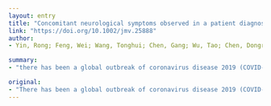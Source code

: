 ```yaml
---
layout: entry
title: "Concomitant neurological symptoms observed in a patient diagnosed with coronavirus disease 2019"
link: "https://doi.org/10.1002/jmv.25888"
author:
- Yin, Rong; Feng, Wei; Wang, Tonghui; Chen, Gang; Wu, Tao; Chen, Dongrui; Lv, Tangfeng; Xiang, Dawei

summary:
- "there has been a global outbreak of coronavirus disease 2019 (COVID-19) since December 2019. The patient developed fever and respiratory tract symptoms at disease onset, followed by muscle soreness, and subsequently altered consciousness and psychiatric symptoms. A rare case indicates that SARS-CoV-2 can invade the central nervous system, thus causing neurological symptoms and signs. This article is protected by copyright. All rights reserved."

original:
- "There has been a global outbreak of coronavirus disease 2019 (COVID-19) since December 2019. In clinical practice, not only fever and respiratory tract symptoms but also multiple organ symptoms are observed in patients diagnosed with COVID-19. Herein, we report a rare case of a patient diagnosed with COVID-19 who manifested with concomitant neurological symptoms. The patient developed fever and respiratory symptoms at disease onset, followed by muscle soreness, and subsequently altered consciousness and psychiatric symptoms, with positive signs based on neurological examination. The patient tested positive for the severe acute respiratory syndrome corona virus 2 (SARS-CoV-2) nucleic acid (throat swab). Further, chest computed tomography (CT) revealed typical COVID-19 findings, and head CT did not reveal significant abnormalities. The patient recovered after treatment and was discharged. This rare case indicates that SARS-CoV-2 can invade the central nervous system, thus causing neurological symptoms and signs. This article is protected by copyright. All rights reserved."
---
```


